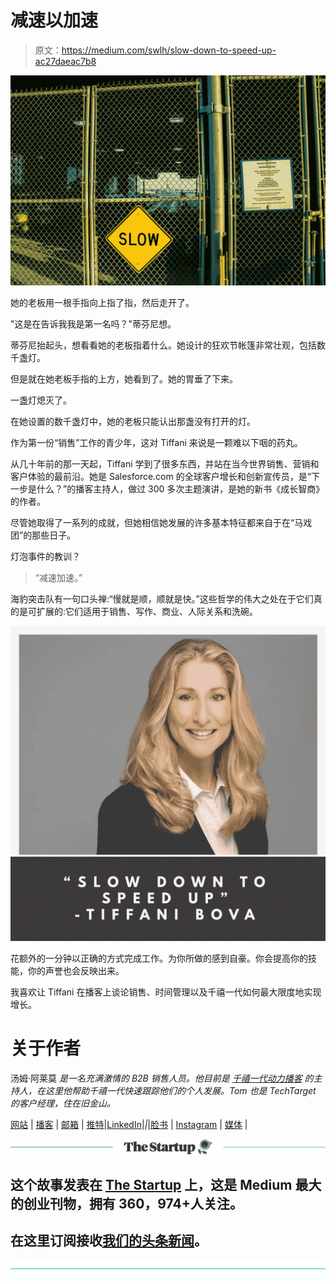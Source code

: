 # 减速以加速

> 原文：<https://medium.com/swlh/slow-down-to-speed-up-ac27daeac7b8>

![](img/7d4f5183b109f3c2f76ead9f748bc3d2.png)

她的老板用一根手指向上指了指，然后走开了。

"这是在告诉我我是第一名吗？"蒂芬尼想。

蒂芬尼抬起头，想看看她的老板指着什么。她设计的狂欢节帐篷非常壮观，包括数千盏灯。

但是就在她老板手指的上方，她看到了。她的胃垂了下来。

一盏灯熄灭了。

在她设置的数千盏灯中，她的老板只能认出那盏没有打开的灯。

作为第一份“销售”工作的青少年，这对 Tiffani 来说是一颗难以下咽的药丸。

从几十年前的那一天起，Tiffani 学到了很多东西，并站在当今世界销售、营销和客户体验的最前沿。她是 Salesforce.com 的全球客户增长和创新宣传员，是“下一步是什么？”的播客主持人，做过 300 多次主题演讲，是她的新书《成长智商》的作者。

尽管她取得了一系列的成就，但她相信她发展的许多基本特征都来自于在“马戏团”的那些日子。

灯泡事件的教训？

> “减速加速。”

海豹突击队有一句口头禅:“慢就是顺，顺就是快。”这些哲学的伟大之处在于它们真的是可扩展的:它们适用于销售、写作、商业、人际关系和洗碗。

![](img/44367a22b9aa16a411b0477472dd8a91.png)

花额外的一分钟以正确的方式完成工作。为你所做的感到自豪。你会提高你的技能，你的声誉也会反映出来。

我喜欢让 Tiffani 在播客上谈论销售、时间管理以及千禧一代如何最大限度地实现增长。

# 关于作者

汤姆·阿莱莫 *是一名充满激情的 B2B 销售人员。他目前是* [*千禧一代动力播客*](https://soundcloud.com/ryan-warner-799706255) *的主持人，在这里他帮助千禧一代快速跟踪他们的个人发展。Tom 也是 TechTarget 的客户经理，住在旧金山。*

[网站](http://tomalaimo.com/) | [播客](https://soundcloud.com/ryan-warner-799706255) | [邮箱](mailto:thomasalaimo7@gmail.com) | [推特](https://twitter.com/TomAlaimo_TTGT)|[LinkedIn](https://www.linkedin.com/in/tom-alaimo-573a1878/)|*|*|[脸书](https://www.facebook.com/thomas.alaimo.12) | [Instagram](http://instagram.com/talaimo7) | [媒体](/@TomAlaimo_TTGT) |

[![](img/308a8d84fb9b2fab43d66c117fcc4bb4.png)](https://medium.com/swlh)

## 这个故事发表在 [The Startup](https://medium.com/swlh) 上，这是 Medium 最大的创业刊物，拥有 360，974+人关注。

## 在这里订阅接收[我们的头条新闻](http://growthsupply.com/the-startup-newsletter/)。

[![](img/b0164736ea17a63403e660de5dedf91a.png)](https://medium.com/swlh)